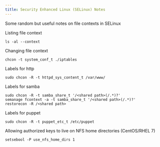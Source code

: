 ```yaml
---
title: Security Enhanced Linux (SELinux) Notes
---
```


Some random but useful notes on file contexts in SELinux

Listing file context
```
ls -al --context
```
Changing file context
```
chcon -t system_conf_t ./iptables
```

Labels for http
```
sudo chcon -R -t httpd_sys_content_t /var/www/
```

Labels for samba
```
sudo chcon -R -t samba_share_t '/<shared path>(/.*)?'
semanage fcontext -a -t samba_share_t '/<shared path>(/.*)?'
restorecon -R /<shared path>
```

Labels for puppet
```
sudo chcon -R -t puppet_etc_t /etc/puppet
```

Allowing authorized keys to live on NFS home directories (CentOS/RHEL 7)
```
setsebool -P use_nfs_home_dirs 1
```
